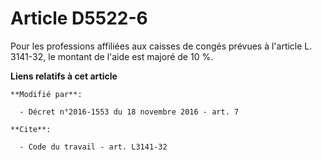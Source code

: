 # Article D5522-6

Pour les professions affiliées aux caisses de congés prévues à l'article L. 3141-32, le montant de l'aide est majoré de 10 %.

**Liens relatifs à cet article**

	**Modifié par**:

	  - Décret n°2016-1553 du 18 novembre 2016 - art. 7

	**Cite**:

	  - Code du travail - art. L3141-32
